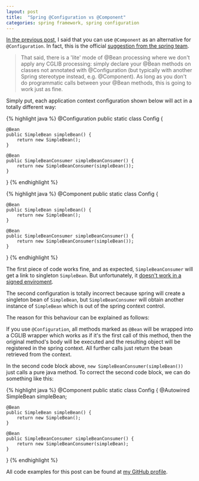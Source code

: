 ```yaml
---
layout: post
title:  "Spring @Configuration vs @Component"
categories: spring framework, spring configuration
---
```

[In the previous post](/2015/08/16/cglib/), I said that you can use `@Component` as an alternative for `@Configuration`.
In fact, this is the official [suggestion from the spring team](https://jira.spring.io/browse/SPR-12833).

>That said, there is a 'lite' mode of @Bean processing where we don't apply any CGLIB processing: simply declare your @Bean methods on classes not annotated with @Configuration (but typically with another Spring stereotype instead, e.g. @Component). As long as you don't do programmatic calls between your @Bean methods, this is going to work just as fine.

Simply put, each application context configuration shown below will act in a totally different way:

{% highlight java %}
@Configuration
public static class Config {

    @Bean
    public SimpleBean simpleBean() {
        return new SimpleBean();
    }

    @Bean
    public SimpleBeanConsumer simpleBeanConsumer() {
        return new SimpleBeanConsumer(simpleBean());
    }
}
{% endhighlight %}

{% highlight java %}
@Component
public static class Config {

    @Bean
    public SimpleBean simpleBean() {
        return new SimpleBean();
    }

    @Bean
    public SimpleBeanConsumer simpleBeanConsumer() {
        return new SimpleBeanConsumer(simpleBean());
    }
}
{% endhighlight %}

The first piece of code works fine, and as expected, `SimpleBeanConsumer` will get a link to singleton `SimpleBean`.
But unfortunately, it [doesn't work in a signed enviroment](/2015/08/16/cglib/).

The second configuration is totally incorrect because spring will create a singleton bean of `SimpleBean`, but `SimpleBeanConsumer`
will obtain another instance of `SimpleBean` which is out of the spring context control.

The reason for this behaviour can be explained as follows:

If you use `@Configuration`, all methods marked as `@Bean` will be wrapped
into a CGLIB wrapper which works as if it's the first call of this method, then the original method's body will be executed and the resulting object will be
registered in the spring context. All further calls just return the bean retrieved from the context.

In the second code block above, `new SimpleBeanConsumer(simpleBean())` just calls a pure java method. To correct the second code block, we can do something like this:

{% highlight java %}
@Component
public static class Config {
    @Autowired
    SimpleBean simpleBean;

    @Bean
    public SimpleBean simpleBean() {
        return new SimpleBean();
    }

    @Bean
    public SimpleBeanConsumer simpleBeanConsumer() {
        return new SimpleBeanConsumer(simpleBean);
    }
}
{% endhighlight %}

All code examples for this post can be found at [my GitHub profile](https://github.com/dimafeng/dimafeng-examples/tree/master/spring-config).
